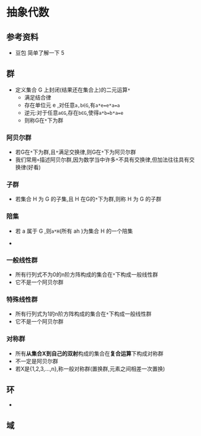 # 抽象代数

## 参考资料

- 豆包 简单了解一下 5

## 群

- 定义集合 G 上封闭(结果还在集合上)的二元运算`*`
  - 满足结合律
  - 存在单位元 e ,对任意`a,b∈G`,有`a*e=e*a=a`
  - 逆元:对于任意`a∈G`,存在`b∈G`,使得`a*b=b*a=e`
  - 则称G在`*`下为群

### 阿贝尔群

- 若G在`*`下为群,且`*`满足交换律,则G在`*`下为阿贝尔群
- 我们常用`+`描述阿贝尔群,因为数学当中许多`*`不具有交换律,但加法往往具有交换律(好看)

### 子群

- 若集合 H 为 G 的子集,且 H 在G的`*`下为群,则称 H 为 G 的子群

### 陪集

- 若 a 属于 G ,则`a*H`(所有 ah )为集合 H 的一个陪集

- 

### 一般线性群

- 所有行列式不为0的n阶方阵构成的集合在`*`下构成一般线性群
- 它不是一个阿贝尔群

### 特殊线性群

- 所有行列式为1的n阶方阵构成的集合在`*`下构成一般线性群
- 它不是一个阿贝尔群

### 对称群

- 所有**从集合X到自己的双射**构成的集合在**复合运算**下构成对称群
- 不一定是阿贝尔群
- 若X是{1,2,3,...,n},称一般对称群(置换群,元素之间相差一次置换)

###

## 环

- 

## 域
